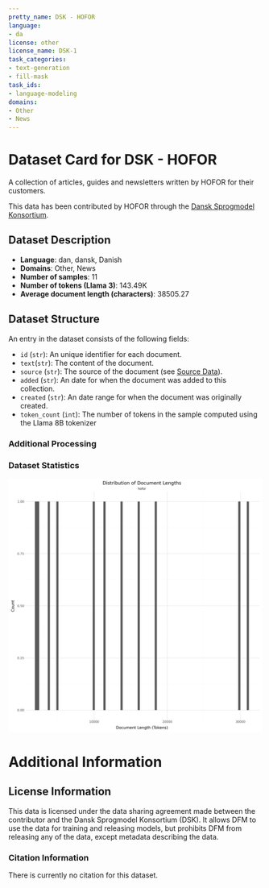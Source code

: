 ```yaml
---
pretty_name: DSK - HOFOR
language:
- da
license: other
license_name: DSK-1
task_categories:
- text-generation
- fill-mask
task_ids:
- language-modeling
domains:
- Other
- News
---
```


# Dataset Card for DSK - HOFOR

<!-- START-SHORT DESCRIPTION -->
A collection of articles, guides and newsletters written by HOFOR for their customers.
<!-- END-SHORT DESCRIPTION -->

This data has been contributed by HOFOR through the [Dansk Sprogmodel Konsortium](https://alexandra.dk/dsk).


## Dataset Description

<!-- START-DESC-STATS -->
- **Language**: dan, dansk, Danish
- **Domains**: Other, News
- **Number of samples**: 11
- **Number of tokens (Llama 3)**: 143.49K
- **Average document length (characters)**: 38505.27
<!-- END-DESC-STATS -->


## Dataset Structure
An entry in the dataset consists of the following fields:

- `id` (`str`): An unique identifier for each document.
- `text`(`str`): The content of the document.
- `source` (`str`): The source of the document (see [Source Data](#source-data)).
- `added` (`str`): An date for when the document was added to this collection.
- `created` (`str`): An date range for when the document was originally created.
- `token_count` (`int`): The number of tokens in the sample computed using the Llama 8B tokenizer


### Additional Processing


### Dataset Statistics

<!-- START-DATASET PLOTS -->
<p align="center">
<img src="./images/dist_document_length.png" width="600" style="margin-right: 10px;" />
</p>
<!-- END-DATASET PLOTS -->


# Additional Information

## License Information
This data is licensed under the data sharing agreement made between the contributor and the Dansk Sprogmodel Konsortium (DSK). 
It allows DFM to use the data for training and releasing models, but prohibits DFM from releasing any of the data, except metadata describing the data. 

### Citation Information

There is currently no citation for this dataset.
